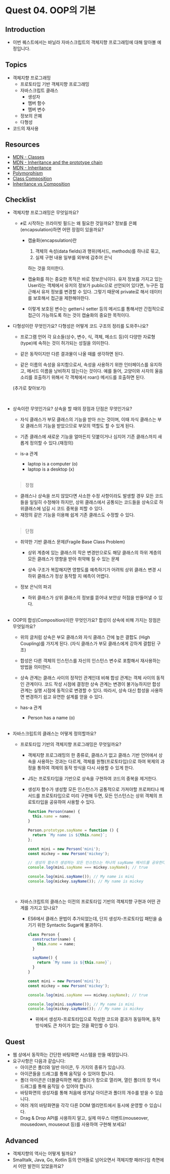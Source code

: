 # Quest 04. OOP의 기본

## Introduction

- 이번 퀘스트에서는 바닐라 자바스크립트의 객체지향 프로그래밍에 대해 알아볼 예정입니다.

## Topics

- 객체지향 프로그래밍
  - 프로토타입 기반 객체지향 프로그래밍
  - 자바스크립트 클래스
    - 생성자
    - 멤버 함수
    - 멤버 변수
  - 정보의 은폐
  - 다형성
- 코드의 재사용

## Resources

- [MDN - Classes](https://developer.mozilla.org/ko/docs/Web/JavaScript/Reference/Classes)
- [MDN - Inheritance and the prototype chain](https://developer.mozilla.org/ko/docs/Web/JavaScript/Inheritance_and_the_prototype_chain)
- [MDN - Inheritance](https://developer.mozilla.org/ko/docs/Learn/JavaScript/Objects/Inheritance)
- [Polymorphism](https://medium.com/@viktor.kukurba/object-oriented-programming-in-javascript-3-polymorphism-fb564c9f1ce8)
- [Class Composition](https://alligator.io/js/class-composition/)
- [Inheritance vs Composition](https://woowacourse.github.io/javable/post/2020-05-18-inheritance-vs-composition/)

## Checklist

- 객체지향 프로그래밍은 무엇일까요?

  - `#`로 시작하는 프라이빗 필드는 왜 필요한 것일까요? 정보를 은폐(encapsulation)하면 어떤 장점이 있을까요?

    - 캡슐화(encapsulation)란

      1. 객체의 속성(data fields)과 행위(메서드, methods)를 하나로 묶고,
      2. 실제 구현 내용 일부를 외부에 감추어 은닉

      하는 것을 의미한다.

    - 캡슐화를 하는 중요한 목적은 바로 정보은닉이다. 유저 정보를 가지고 있는 User라는 객체에서 유저의 정보가 public으로 선언되어 있다면, 누구든 접근해서 유저 정보를 변경할 수 있다. 그렇기 때문에 private로 해서 데이터를 보호해서 접근을 제한해야한다.

    - 이렇게 보호된 변수는 getter나 setter 등의 메서드를 통해서만 간접적으로 접근이 가능하도록 하는 것이 캡슐화의 중요한 목적이다.

- 다형성이란 무엇인가요? 다형성은 어떻게 코드 구조의 정리를 도와주나요?

  - 프로그램 언어 각 요소들(상수, 변수, 식, 객체, 메소드 등)이 다양한 자료형(type)에 속하는 것이 허가되는 성질을 의미한다.

  - 같은 동작이지만 다른 결과물이 나올 때를 생각하면 된다.

  - 같은 이름의 속성을 유지함으로서, 속성을 사용하기 위한 인터페이스를 유지하고, 메서드 이름을 낭비하지 않는다는 것이다.
    예를 들어, 고양이와 사자의 울음소리를 호출하기 위해서 각 객체에서 roar() 메서드를 호출하면 된다.

  (추가로 찾아보기)

    <br/>

- 상속이란 무엇인가요? 상속을 할 때의 장점과 단점은 무엇인가요?

  - 자식 클래스가 부모 클래스의 기능을 받아 쓰는 것이며, 이때 자식 클래스는 부모 클래스의 기능을 받았으므로 부모의 역할도 할 수 있게 된다.
  - 기존 클래스에 새로운 기능을 얼마든지 덧붙이거나 심지어 기존 클래스까지 새롭게 정의할 수 있다.(재정의)
  - is-a 관계

    - laptop is a computer (o)
    - laptop is a desktop (x)

    <br/>

  > 장점

  - 클래스나 상속을 쓰지 않았다면 사소한 수정 사항이라도 발생할 경우 모든 코드들을 일일히 수정해야 하지만, 상위 클래스에서 공통되는 코드들을 상속으로 하위클래스에 넘길 시 코드 중복을 피할 수 있다.
  - 재정의 같은 기능을 이용해 쉽게 기존 클래스도 수정할 수 있다.

  <br/>

  > 단점

  - 취약한 기반 클래스 문제(Fragile Base Class Problem)

    - 상위 계층에 있는 클래스의 작은 변경만으로도 해당 클래스의 하위 계층의 모든 클래스가 영향을 받아 취약해 질 수 있는 문제

    - 상속 구조가 복잡해지면 영향도를 예측하기가 어려워 상위 클래스 변경 시 하위 클래스가 정상 동작할 지 예측이 어렵다.

  - 정보 은닉의 파괴

    - 하위 클래스가 상위 클래스의 정보를 뜯어내 보안상 허점을 만들어낼 수 있다.

    <br/>

- OOP의 합성(Composition)이란 무엇인가요? 합성이 상속에 비해 가지는 장점은 무엇일까요?

  - 위의 글처럼 상속은 부모 클래스와 자식 클래스 간에 높은 결합도 (High Coupling)를 가지게 된다. (자식 클래스가 부모 클래스에게 강하게 결합된 구조)

  - 합성은 다른 객체의 인스턴스를 자신의 인스턴스 변수로 포함해서 재사용하는 방법을 의미한다.

  - 상속 관계는 클래스 사이의 정적인 관계인데 비해 합성 관계는 객체 사이의 동적인 관계이다. 코드 작성 시점에 결정한 상속 관계는 변경이 불가능하지만 합성 관계는 실행 시점에 동적으로 변경할 수 있다. 따라서, 상속 대신 합성을 사용하면 변경하기 쉽고 유연한 설계를 얻을 수 있다.

  - has-a 관계
    - Person has a name (o)

  <br/>

- 자바스크립트의 클래스는 어떻게 정의할까요?

  - 프로토타입 기반의 객체지향 프로그래밍은 무엇일까요?

    - 객체지향 프로그래밍의 한 종류로, 클래스가 없고 클래스 기반 언어에서 상속을 사용하는 것과는 다르게, 객체를 원형(프로토타입)으로 하여 복제의 과정을 통하여 객체의 동작 방식을 다시 사용할 수 있게 한다.

    - JS는 프로토타입을 기반으로 상속을 구현하여 코드의 중복을 제거한다.

    - 생성자 함수가 생성할 모든 인스턴스가 공통적으로 가져야할 프로퍼티나 메서드를 프로토타입으로 미리 구현해 두면, 모든 인스턴스는 상위 객체의 프로토타입을 공유하여 사용할 수 있다.

      ```js
      function Person(name) {
        this.name = name;
      }

      Person.prototype.sayName = function () {
        return `My name is ${this.name}`;
      };

      const mini = new Person('mini');
      const mickey = new Person('mickey');

      // 생성자 함수가 생성하는 모든 인스턴스는 하나의 sayName 메서드를 공유한다.
      console.log(mini.sayName === mickey.sayName); // true

      console.log(mini.sayName()); // My name is mini
      console.log(mickey.sayName()); // My name is mickey
      ```

      <br/>

  - 자바스크립트의 클래스는 이전의 프로토타입 기반의 객체지향 구현과 어떤 관계를 가지고 있나요?

    - ES6에서 클래스 문법이 추가되었는데, 단지 생성자-프로토타입 패턴을 숨기기 위한 Syntactic Sugar에 불과하다.

      ```js
      class Person {
        constructor(name) {
          this.name = name;
        }

        sayName() {
          return `My name is ${this.name}`;
        }
      }

      const mini = new Person('mini');
      const mickey = new Person('mickey');

      console.log(mini.sayName === mickey.sayName); // true

      console.log(mini.sayName()); // My name is mini
      console.log(mickey.sayName()); // My name is mickey
      ```

      - 위에서 생성자-프로토타입으로 작성한 코드와 결과가 동일하며, 동작 방식에도 큰 차이가 없는 것을 확인할 수 있다.

## Quest

- 웹 상에서 동작하는 간단한 바탕화면 시스템을 만들 예정입니다.
- 요구사항은 다음과 같습니다:
  - 아이콘은 폴더와 일반 아이콘, 두 가지의 종류가 있습니다.
  - 아이콘들을 드래그를 통해 움직일 수 있어야 합니다.
  - 폴더 아이콘은 더블클릭하면 해당 폴더가 창으로 열리며, 열린 폴더의 창 역시 드래그를 통해 움직일 수 있어야 합니다.
  - 바탕화면의 생성자를 통해 처음에 생겨날 아이콘과 폴더의 개수를 받을 수 있습니다.
  - 여러 개의 바탕화면을 각각 다른 DOM 엘리먼트에서 동시에 운영할 수 있습니다.
  - Drag & Drop API를 사용하지 말고, 실제 마우스 이벤트(mouseover, mousedown, mouseout 등)를 사용하여 구현해 보세요!

## Advanced

- 객체지향의 역사는 어떻게 될까요?
- Smalltalk, Java, Go, Kotlin 등의 언어들로 넘어오면서 객체지향 패러다임 측면에서 어떤 발전이 있었을까요?
